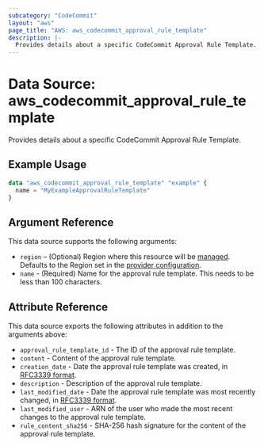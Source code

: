 ```yaml
---
subcategory: "CodeCommit"
layout: "aws"
page_title: "AWS: aws_codecommit_approval_rule_template"
description: |-
  Provides details about a specific CodeCommit Approval Rule Template.
---
```


# Data Source: aws_codecommit_approval_rule_template

Provides details about a specific CodeCommit Approval Rule Template.

## Example Usage

```terraform
data "aws_codecommit_approval_rule_template" "example" {
  name = "MyExampleApprovalRuleTemplate"
}
```

## Argument Reference

This data source supports the following arguments:

* `region` – (Optional) Region where this resource will be [managed](https://docs.aws.amazon.com/general/latest/gr/rande.html#regional-endpoints). Defaults to the Region set in the [provider configuration](https://registry.terraform.io/providers/hashicorp/aws/latest/docs#aws-configuration-reference).
* `name` - (Required) Name for the approval rule template. This needs to be less than 100 characters.

## Attribute Reference

This data source exports the following attributes in addition to the arguments above:

* `approval_rule_template_id` - The ID of the approval rule template.
* `content` - Content of the approval rule template.
* `creation_date` - Date the approval rule template was created, in [RFC3339 format](https://tools.ietf.org/html/rfc3339#section-5.8).
* `description` - Description of the approval rule template.
* `last_modified_date` - Date the approval rule template was most recently changed, in [RFC3339 format](https://tools.ietf.org/html/rfc3339#section-5.8).
* `last_modified_user` - ARN of the user who made the most recent changes to the approval rule template.
* `rule_content_sha256` - SHA-256 hash signature for the content of the approval rule template.
